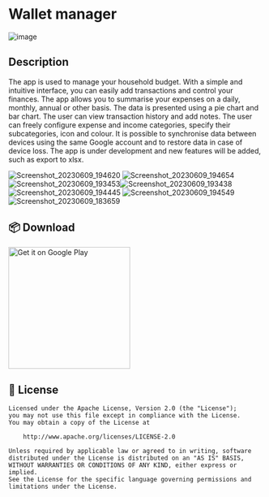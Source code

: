 # Wallet manager

![image](https://github.com/kroxon/wallet_manager/assets/59028898/1805a06c-4ad8-42f1-9db6-cf30b428f7b5)


## Description
The app is used to manage your household budget. With a simple and intuitive interface, you can easily add transactions and control your finances. The app allows you to summarise your expenses on a daily, monthly, annual or other basis. The data is presented using a pie chart and bar chart. The user can view transaction history and add notes. The user can freely configure expense and income categories, specify their subcategories, icon and colour. It is possible to synchronise data between devices using the same Google account and to restore data in case of device loss. The app is under development and new features will be added, such as export to xlsx.

![Screenshot_20230609_194620](https://github.com/kroxon/wallet_manager/assets/59028898/57352794-66c2-4d7d-9f2c-30175ad072d5)   ![Screenshot_20230609_194654](https://github.com/kroxon/wallet_manager/assets/59028898/bb8348c6-148a-4f71-9d3d-12553908b63d)  ![Screenshot_20230609_193453](https://github.com/kroxon/wallet_manager/assets/59028898/949e059b-b2a6-4c06-b25d-c1158c2d7bd3)![Screenshot_20230609_193438](https://github.com/kroxon/wallet_manager/assets/59028898/0d2e1c1a-5692-46e8-847a-c82f6121e58a)  ![Screenshot_20230609_194445](https://github.com/kroxon/wallet_manager/assets/59028898/2b4d8c0a-4fdb-46a3-a10e-10f51d3feaf7)  ![Screenshot_20230609_194549](https://github.com/kroxon/wallet_manager/assets/59028898/ddda2b7e-61e7-4edf-805c-d6ade94da82b)   ![Screenshot_20230609_183659](https://github.com/kroxon/wallet_manager/assets/59028898/34491984-d2e0-4011-bfa9-1e5d985923b1)


## 📦 Download

<a href='https://play.google.com/store/apps/details?id=step.wallet.maganger'><img alt='Get it on Google Play' src='https://play.google.com/intl/en_us/badges/images/generic/en_badge_web_generic.png' width=240/></a>


## 📃 License

```
Licensed under the Apache License, Version 2.0 (the "License");
you may not use this file except in compliance with the License.
You may obtain a copy of the License at

    http://www.apache.org/licenses/LICENSE-2.0

Unless required by applicable law or agreed to in writing, software
distributed under the License is distributed on an "AS IS" BASIS,
WITHOUT WARRANTIES OR CONDITIONS OF ANY KIND, either express or implied.
See the License for the specific language governing permissions and
limitations under the License.
```
